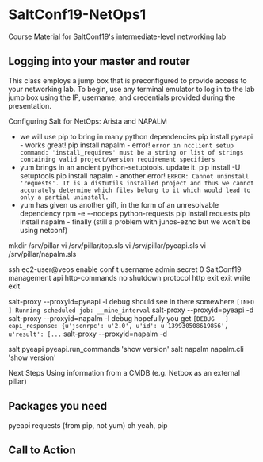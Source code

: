 # SaltConf19-NetOps1
Course Material for SaltConf19's intermediate-level networking lab

## Logging into your master and router
This class employs a jump box that is preconfigured to provide access to your networking lab.  To begin, use any terminal emulator to log in to the lab jump box using the IP, username, and credentials provided during the presentation.

Configuring Salt for NetOps: Arista and NAPALM
- we will use pip to bring in many python dependencies
pip install pyeapi - works great!
pip install napalm - error!
    `error in ncclient setup command: 'install_requires' must be a string or list of strings containing valid project/version requirement specifiers`
- yum brings in an ancient python-setuptools.  update it.
pip install -U setuptools
pip install napalm - another error!
    `ERROR: Cannot uninstall 'requests'. It is a distutils installed project and thus we cannot accurately determine which files belong to it which would lead to only a partial uninstall.`
- yum has given us another gift, in the form of an unresolvable dependency
rpm -e --nodeps python-requests
pip install requests
pip install napalm - finally (still a problem with junos-eznc but we won't be using netconf)

mkdir /srv/pillar
vi /srv/pillar/top.sls
vi /srv/pillar/pyeapi.sls
vi /srv/pillar/napalm.sls

ssh ec2-user@veos
enable
conf t
username admin secret 0 SaltConf19
management api http-commands
no shutdown
protocol http
exit
exit
write
exit



salt-proxy --proxyid=pyeapi -l debug
  should see in there somewhere `[INFO    ] Running scheduled job: __mine_interval`
salt-proxy --proxyid=pyeapi -d
salt-proxy --proxyid=napalm -l debug
  hopefully you get `[DEBUG   ] eapi_response: {u'jsonrpc': u'2.0', u'id': u'139930508619856', u'result': [...`
salt-proxy --proxyid=napalm -d

salt pyeapi pyeapi.run_commands 'show version'
salt napalm napalm.cli 'show version'

Next Steps
Using information from a CMDB (e.g. Netbox as an external pillar)

## Packages you need
pyeapi
requests (from pip, not yum)
oh yeah, pip

## Call to Action
